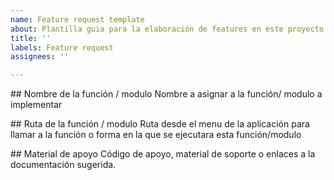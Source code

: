 ```yaml
---
name: Feature request template
about: Plantilla guia para la elaboración de features en este proyecto.
title: ''
labels: Feature request
assignees: ''

---
```


## Nombre de la función / modulo
Nombre a asignar a la función/ modulo a implementar

## Ruta de la función / modulo
Ruta desde el menu de la aplicación para llamar a la función o forma en la que se ejecutara esta función/modulo 

## Material de apoyo
Código de apoyo, material de soporte o enlaces a la documentación sugerida.
